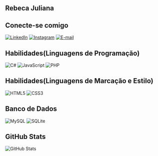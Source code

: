 ## Rebeca Juliana

## Conecte-se comigo
[![LinkedIn](https://img.shields.io/badge/LinkedIn-000?style=for-the-badge&logo=linkedin&logoColor=CE1E76)](https://www.linkedin.com/in/rebeca-juliana-da-silva-1a66b62b8/)
[![Instagram](https://img.shields.io/badge/-Instagram-000?style=for-the-badge&logo=instagram&logoColor=CE1E76)](https://www.instagram.com/rebecaajuli/)
[![E-mail](https://img.shields.io/badge/-Email-000?style=for-the-badge&logo=microsoft-outlook&logoColor=CE1E76)](mailto:SEUEMAIL)

## Habilidades(Linguagens de Programação)
![C#](https://img.shields.io/badge/C%23-239120?style=for-the-badge&logo=c-sharp&logoColor=white)
![JavaScript](https://img.shields.io/badge/JavaScript-F7DF1E?style=for-the-badge&logo=javascript&logoColor=black)
![PHP](https://img.shields.io/badge/PHP-777BB4?style=for-the-badge&logo=php&logoColor=white)

## Habilidades(Linguagens de Marcação e Estilo)
![HTML5](https://img.shields.io/badge/HTML5-E34F26?style=for-the-badge&logo=html5&logoColor=white)
![CSS3](https://img.shields.io/badge/CSS3-1572B6?style=for-the-badge&logo=css3&logoColor=white)

## Banco de Dados
![MySQL](https://img.shields.io/badge/MySQL-00000F?style=for-the-badge&logo=mysql&logoColor=white)
![SQLite](https://img.shields.io/badge/SQLite-000?style=for-the-badge&logo=sqlite&logoColor=07405E)

## GitHub Stats
![GitHub Stats](https://github-readme-stats.vercel.app/api?username=rebecajsilva&theme=transparent&bg_color=000&border_color=CE1E76&show_icons=true&icon_color=FFF&title_color=CE1E76&text_color=FFF)